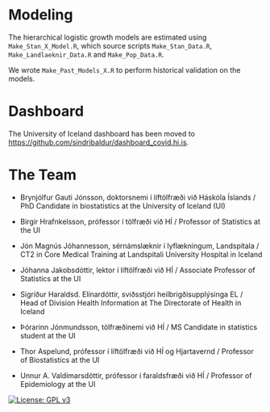 # Modeling

The hierarchical logistic growth models are estimated using `Make_Stan_X_Model.R`, which source scripts `Make_Stan_Data.R`, `Make_Landlaeknir_Data.R` and `Make_Pop_Data.R`. 

We wrote `Make_Past_Models_X.R` to perform historical validation on the models.

# Dashboard

The University of Iceland dashboard has been moved to https://github.com/sindribaldur/dashboard_covid.hi.is.

# The Team

* Brynjólfur Gauti Jónsson, doktorsnemi í líftölfræði við Háskóla Íslands / PhD Candidate in biostatistics at the University of Iceland (UI)

* Birgir Hrafnkelsson, prófessor í tölfræði við HÍ / Professor of Statistics at the UI

* Jón Magnús Jóhannesson, sérnámslæknir í lyflækningum, Landspítala / CT2 in Core Medical Training at Landspitali University Hospital in Iceland

* Jóhanna Jakobsdóttir, lektor í líftölfræði við HÍ / Associate Professor of Statistics at the UI

* Sigríður Haraldsd. Elínardóttir,  sviðsstjóri heilbrigðisupplýsinga EL / Head of Division Health Information at The Directorate of Health in Iceland

* Þórarinn Jónmundsson, tölfræðinemi við HÍ / MS Candidate in statistics student at the UI

* Thor Aspelund, prófessor í líftölfræði við HÍ og Hjartavernd / Professor of Biostatistics at the UI

* Unnur A. Valdimarsdóttir, prófessor í faraldsfræði við HÍ / Professor of Epidemiology at the UI

[![License: GPL v3](https://img.shields.io/badge/License-GPLv3-blue.svg)](https://www.gnu.org/licenses/gpl-3.0)